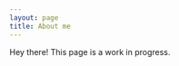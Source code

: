 ```yaml
---
layout: page
title: About me
---
```


<p class="message">
  Hey there! This page is a work in progress.
</p>

